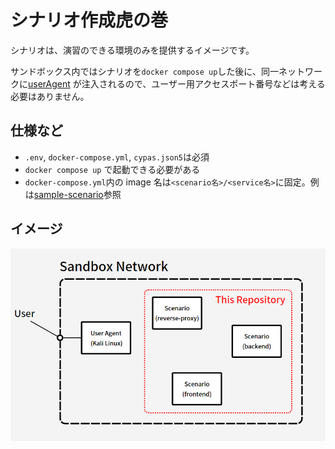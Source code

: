 # シナリオ作成虎の巻

シナリオは、演習のできる環境のみを提供するイメージです。

サンドボックス内ではシナリオを`docker compose up`した後に、同一ネットワークに[userAgent](https://github.com/shin-lab-sec/cyber-range-server/tree/master/express/userAgent) が注入されるので、ユーザー用アクセスポート番号などは考える必要はありません。

## 仕様など

- `.env`, `docker-compose.yml`, `cypas.json5`は必須
- `docker compose up` で起動できる必要がある
- `docker-compose.yml`内の image 名は`<scenario名>/<service名>`に固定。例は[sample-scenario](https://github.com/tosssssy/sample-scenario/blob/master/docker-compose.yml)参照

## イメージ

![シナリオイメージ](./scenario-image.png)
